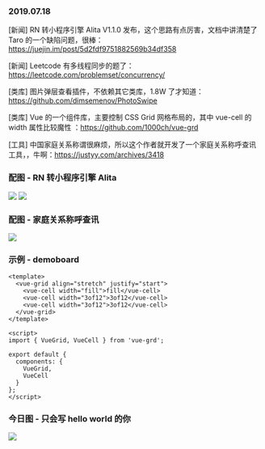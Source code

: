 ### 2019.07.18

[新闻] RN 转小程序引擎 Alita V1.1.0 发布，这个思路有点厉害，文档中讲清楚了 Taro 的一个缺陷问题，很棒：<https://juejin.im/post/5d2fdf9751882569b34df358>

[新闻] Leetcode 有多线程同步的题了：<https://leetcode.com/problemset/concurrency/>

[类库] 图片弹层查看插件，不依赖其它类库，1.8W 了才知道：<https://github.com/dimsemenov/PhotoSwipe>

[类库] Vue 的一个组件库，主要控制 CSS Grid 网格布局的，其中 vue-cell 的 width 属性比较魔性 ：<https://github.com/1000ch/vue-grd>

[工具] 中国家庭关系称谓很麻烦，所以这个作者就开发了一个家庭关系称呼查讯工具，，牛啊：<https://justyy.com/archives/3418>

### 配图 - RN 转小程序引擎 Alita
![](http://qn.40zhe.com/16c03015d6d21d43)
![](https://areslabs.github.io/alita/static/error003.jpg)

### 配图 - 家庭关系称呼查讯
![](https://justyy.com/wp-content/uploads/2016/08/chinese-family-tree-names.jpg)

### 示例 - demoboard
```vue
<template>
  <vue-grid align="stretch" justify="start">
    <vue-cell width="fill">fill</vue-cell>
    <vue-cell width="3of12">3of12</vue-cell>
    <vue-cell width="3of12">3of12</vue-cell>
  </vue-grid>
</template>

<script>
import { VueGrid, VueCell } from 'vue-grd';

export default {
  components: {
    VueGrid,
    VueCell
  }
};
</script>
```

### 今日图 - 只会写 hello world 的你
![](http://qn.40zhe.com/16c02e48a55e5440)
